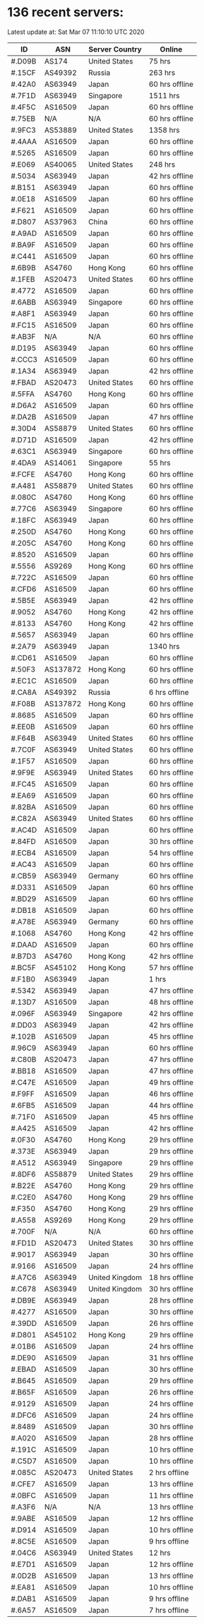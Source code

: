 # 136 recent servers:

Latest update at: Sat Mar 07 11:10:10 UTC 2020

| ID | ASN | Server Country | Online |
| -- | --- | -------------- | ------ |
| #.D09B | AS174 | United States | 75 hrs |
| #.15CF | AS49392 | Russia | 263 hrs |
| #.42A0 | AS63949 | Japan | 60 hrs offline |
| #.7F1D | AS63949 | Singapore | 1511 hrs |
| #.4F5C | AS16509 | Japan | 60 hrs offline |
| #.75EB | N/A | N/A | 60 hrs offline |
| #.9FC3 | AS53889 | United States | 1358 hrs |
| #.4AAA | AS16509 | Japan | 60 hrs offline |
| #.5265 | AS16509 | Japan | 60 hrs offline |
| #.E069 | AS40065 | United States | 248 hrs |
| #.5034 | AS63949 | Japan | 42 hrs offline |
| #.B151 | AS63949 | Japan | 60 hrs offline |
| #.0E18 | AS16509 | Japan | 60 hrs offline |
| #.F621 | AS16509 | Japan | 60 hrs offline |
| #.D807 | AS37963 | China | 60 hrs offline |
| #.A9AD | AS16509 | Japan | 60 hrs offline |
| #.BA9F | AS16509 | Japan | 60 hrs offline |
| #.C441 | AS16509 | Japan | 60 hrs offline |
| #.6B9B | AS4760 | Hong Kong | 60 hrs offline |
| #.1FEB | AS20473 | United States | 60 hrs offline |
| #.4772 | AS16509 | Japan | 60 hrs offline |
| #.6ABB | AS63949 | Singapore | 60 hrs offline |
| #.A8F1 | AS63949 | Japan | 60 hrs offline |
| #.FC15 | AS16509 | Japan | 60 hrs offline |
| #.AB3F | N/A | N/A | 60 hrs offline |
| #.D195 | AS63949 | Japan | 60 hrs offline |
| #.CCC3 | AS16509 | Japan | 60 hrs offline |
| #.1A34 | AS63949 | Japan | 42 hrs offline |
| #.FBAD | AS20473 | United States | 60 hrs offline |
| #.5FFA | AS4760 | Hong Kong | 60 hrs offline |
| #.D6A2 | AS16509 | Japan | 60 hrs offline |
| #.DA2B | AS16509 | Japan | 47 hrs offline |
| #.30D4 | AS58879 | United States | 60 hrs offline |
| #.D71D | AS16509 | Japan | 42 hrs offline |
| #.63C1 | AS63949 | Singapore | 60 hrs offline |
| #.4DA9 | AS14061 | Singapore | 55 hrs |
| #.FCFE | AS4760 | Hong Kong | 60 hrs offline |
| #.A481 | AS58879 | United States | 60 hrs offline |
| #.080C | AS4760 | Hong Kong | 60 hrs offline |
| #.77C6 | AS63949 | Singapore | 60 hrs offline |
| #.18FC | AS63949 | Japan | 60 hrs offline |
| #.250D | AS4760 | Hong Kong | 60 hrs offline |
| #.205C | AS4760 | Hong Kong | 60 hrs offline |
| #.8520 | AS16509 | Japan | 60 hrs offline |
| #.5556 | AS9269 | Hong Kong | 60 hrs offline |
| #.722C | AS16509 | Japan | 60 hrs offline |
| #.CFD6 | AS16509 | Japan | 60 hrs offline |
| #.5B5E | AS63949 | Japan | 42 hrs offline |
| #.9052 | AS4760 | Hong Kong | 42 hrs offline |
| #.8133 | AS4760 | Hong Kong | 42 hrs offline |
| #.5657 | AS63949 | Japan | 60 hrs offline |
| #.2A79 | AS63949 | Japan | 1340 hrs |
| #.CD61 | AS16509 | Japan | 60 hrs offline |
| #.50F3 | AS137872 | Hong Kong | 60 hrs offline |
| #.EC1C | AS16509 | Japan | 60 hrs offline |
| #.CA8A | AS49392 | Russia | 6 hrs offline |
| #.F08B | AS137872 | Hong Kong | 60 hrs offline |
| #.8685 | AS16509 | Japan | 60 hrs offline |
| #.EE0B | AS16509 | Japan | 60 hrs offline |
| #.F64B | AS63949 | United States | 60 hrs offline |
| #.7C0F | AS63949 | United States | 60 hrs offline |
| #.1F57 | AS16509 | Japan | 60 hrs offline |
| #.9F9E | AS63949 | United States | 60 hrs offline |
| #.FC45 | AS16509 | Japan | 60 hrs offline |
| #.EA69 | AS16509 | Japan | 60 hrs offline |
| #.82BA | AS16509 | Japan | 60 hrs offline |
| #.C82A | AS63949 | United States | 60 hrs offline |
| #.AC4D | AS16509 | Japan | 60 hrs offline |
| #.84FD | AS16509 | Japan | 30 hrs offline |
| #.ECB4 | AS16509 | Japan | 54 hrs offline |
| #.AC43 | AS16509 | Japan | 60 hrs offline |
| #.CB59 | AS63949 | Germany | 60 hrs offline |
| #.D331 | AS16509 | Japan | 60 hrs offline |
| #.BD29 | AS16509 | Japan | 60 hrs offline |
| #.DB18 | AS16509 | Japan | 60 hrs offline |
| #.A78E | AS63949 | Germany | 60 hrs offline |
| #.1068 | AS4760 | Hong Kong | 42 hrs offline |
| #.DAAD | AS16509 | Japan | 60 hrs offline |
| #.B7D3 | AS4760 | Hong Kong | 42 hrs offline |
| #.BC5F | AS45102 | Hong Kong | 57 hrs offline |
| #.F1B0 | AS63949 | Japan | 1 hrs |
| #.5342 | AS63949 | Japan | 47 hrs offline |
| #.13D7 | AS16509 | Japan | 48 hrs offline |
| #.096F | AS63949 | Singapore | 42 hrs offline |
| #.DD03 | AS63949 | Japan | 42 hrs offline |
| #.102B | AS16509 | Japan | 45 hrs offline |
| #.96C9 | AS63949 | Japan | 60 hrs offline |
| #.C80B | AS20473 | Japan | 47 hrs offline |
| #.BB18 | AS16509 | Japan | 47 hrs offline |
| #.C47E | AS16509 | Japan | 49 hrs offline |
| #.F9FF | AS16509 | Japan | 46 hrs offline |
| #.6FB5 | AS16509 | Japan | 44 hrs offline |
| #.71F0 | AS16509 | Japan | 45 hrs offline |
| #.A425 | AS16509 | Japan | 42 hrs offline |
| #.0F30 | AS4760 | Hong Kong | 29 hrs offline |
| #.373E | AS63949 | Japan | 29 hrs offline |
| #.A512 | AS63949 | Singapore | 29 hrs offline |
| #.8DF6 | AS58879 | United States | 29 hrs offline |
| #.B22E | AS4760 | Hong Kong | 29 hrs offline |
| #.C2E0 | AS4760 | Hong Kong | 29 hrs offline |
| #.F350 | AS4760 | Hong Kong | 29 hrs offline |
| #.A558 | AS9269 | Hong Kong | 29 hrs offline |
| #.700F | N/A | N/A | 60 hrs offline |
| #.FD1D | AS20473 | United States | 30 hrs offline |
| #.9017 | AS63949 | Japan | 30 hrs offline |
| #.9166 | AS16509 | Japan | 24 hrs offline |
| #.A7C6 | AS63949 | United Kingdom | 18 hrs offline |
| #.C678 | AS63949 | United Kingdom | 30 hrs offline |
| #.DB9E | AS63949 | Japan | 28 hrs offline |
| #.4277 | AS16509 | Japan | 30 hrs offline |
| #.39DD | AS16509 | Japan | 26 hrs offline |
| #.D801 | AS45102 | Hong Kong | 29 hrs offline |
| #.01B6 | AS16509 | Japan | 24 hrs offline |
| #.DE90 | AS16509 | Japan | 31 hrs offline |
| #.EBAD | AS16509 | Japan | 30 hrs offline |
| #.B645 | AS16509 | Japan | 29 hrs offline |
| #.B65F | AS16509 | Japan | 26 hrs offline |
| #.9129 | AS16509 | Japan | 24 hrs offline |
| #.DFC6 | AS16509 | Japan | 24 hrs offline |
| #.8489 | AS16509 | Japan | 30 hrs offline |
| #.A020 | AS16509 | Japan | 28 hrs offline |
| #.191C | AS16509 | Japan | 10 hrs offline |
| #.C5D7 | AS16509 | Japan | 10 hrs offline |
| #.085C | AS20473 | United States | 2 hrs offline |
| #.CFE7 | AS16509 | Japan | 13 hrs offline |
| #.0BFC | AS16509 | Japan | 11 hrs offline |
| #.A3F6 | N/A | N/A | 13 hrs offline |
| #.9ABE | AS16509 | Japan | 12 hrs offline |
| #.D914 | AS16509 | Japan | 10 hrs offline |
| #.8C5E | AS16509 | Japan | 9 hrs offline |
| #.04C6 | AS63949 | United States | 12 hrs |
| #.E7D1 | AS16509 | Japan | 12 hrs offline |
| #.0D2B | AS16509 | Japan | 13 hrs offline |
| #.EA81 | AS16509 | Japan | 10 hrs offline |
| #.DAB1 | AS16509 | Japan | 9 hrs offline |
| #.6A57 | AS16509 | Japan | 7 hrs offline |

